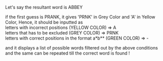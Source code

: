 Let's say the resultant word is ABBEY

if the first guess is PRANK, it gives 'PRNK' in Grey Color and 'A' in Yellow Color, Hence, it should be inputted as<br>
letters with incorrect positions (YELLOW COLOR) => A<br>
letters that has to be excluded (GREY COLOR) => PRNK<br>
letters with correct positions in the format a*b** (GREEN COLOR) => -

and it displays a list of possible words filtered out by the above conditions and the same can be repeated till the correct word is found !
